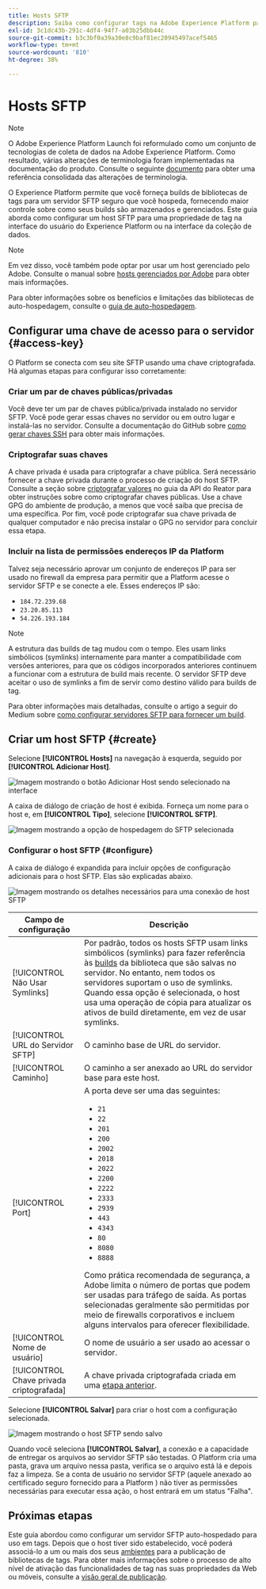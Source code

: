 ```yaml
---
title: Hosts SFTP
description: Saiba como configurar tags na Adobe Experience Platform para fornecer builds de biblioteca a um servidor SFTP seguro e auto-hospedado.
exl-id: 3c1dc43b-291c-4df4-94f7-a03b25dbb44c
source-git-commit: b3c3bf0a39a30e8c9baf81ec20945497acef5465
workflow-type: tm+mt
source-wordcount: '810'
ht-degree: 38%

---
```


# Hosts SFTP

>[!NOTE]
>
>O Adobe Experience Platform Launch foi reformulado como um conjunto de tecnologias de coleta de dados na Adobe Experience Platform. Como resultado, várias alterações de terminologia foram implementadas na documentação do produto. Consulte o seguinte [documento](../../../term-updates.md) para obter uma referência consolidada das alterações de terminologia.

O Experience Platform permite que você forneça builds de bibliotecas de tags para um servidor SFTP seguro que você hospeda, fornecendo maior controle sobre como seus builds são armazenados e gerenciados. Este guia aborda como configurar um host SFTP para uma propriedade de tag na interface do usuário do Experience Platform ou na interface da coleção de dados.

>[!NOTE]
>
>Em vez disso, você também pode optar por usar um host gerenciado pelo Adobe. Consulte o manual sobre [hosts gerenciados por Adobe](./managed-by-adobe-host.md) para obter mais informações.
>
>Para obter informações sobre os benefícios e limitações das bibliotecas de auto-hospedagem, consulte o [guia de auto-hospedagem](./self-hosting-libraries.md).

## Configurar uma chave de acesso para o servidor {#access-key}

O Platform se conecta com seu site SFTP usando uma chave criptografada. Há algumas etapas para configurar isso corretamente:

### Criar um par de chaves públicas/privadas

Você deve ter um par de chaves pública/privada instalado no servidor SFTP. Você pode gerar essas chaves no servidor ou em outro lugar e instalá-las no servidor. Consulte a documentação do GitHub sobre [como gerar chaves SSH](https://help.github.com/articles/generating-a-new-ssh-key-and-adding-it-to-the-ssh-agent/#generating-a-new-ssh-key) para obter mais informações.

### Criptografar suas chaves

A chave privada é usada para criptografar a chave pública. Será necessário fornecer a chave privada durante o processo de criação do host SFTP. Consulte a seção sobre [criptografar valores](../../../api/guides/encrypting-values.md) no guia da API do Reator para obter instruções sobre como criptografar chaves públicas. Use a chave GPG do ambiente de produção, a menos que você saiba que precisa de uma específica. Por fim, você pode criptografar sua chave privada de qualquer computador e não precisa instalar o GPG no servidor para concluir essa etapa.

### Incluir na lista de permissões endereços IP da Platform

Talvez seja necessário aprovar um conjunto de endereços IP para ser usado no firewall da empresa para permitir que a Platform acesse o servidor SFTP e se conecte a ele. Esses endereços IP são:

* `184.72.239.68`
* `23.20.85.113`
* `54.226.193.184`

>[!NOTE]
>
>A estrutura das builds de tag mudou com o tempo. Eles usam links simbólicos (symlinks) internamente para manter a compatibilidade com versões anteriores, para que os códigos incorporados anteriores continuem a funcionar com a estrutura de build mais recente. O servidor SFTP deve aceitar o uso de symlinks a fim de servir como destino válido para builds de tag.

Para obter informações mais detalhadas, consulte o artigo a seguir do Medium sobre [como configurar servidores SFTP para fornecer um build](https://medium.com/launch-by-adobe/configuring-an-sftp-server-for-use-with-adobe-launch-bc626027e5a6).

## Criar um host SFTP {#create}

Selecione **[!UICONTROL Hosts]** na navegação à esquerda, seguido por **[!UICONTROL Adicionar Host]**.

![Imagem mostrando o botão Adicionar Host sendo selecionado na interface](../../../images/ui/publishing/sftp-hosts/add-host-button.png)

A caixa de diálogo de criação de host é exibida. Forneça um nome para o host e, em **[!UICONTROL Tipo]**, selecione **[!UICONTROL SFTP]**.

![Imagem mostrando a opção de hospedagem do SFTP selecionada](../../../images/ui/publishing/sftp-hosts/select-sftp.png)

### Configurar o host SFTP {#configure}

A caixa de diálogo é expandida para incluir opções de configuração adicionais para o host SFTP. Elas são explicadas abaixo.

![Imagem mostrando os detalhes necessários para uma conexão de host SFTP](../../../images/ui/publishing/sftp-hosts/host-details.png)

| Campo de configuração | Descrição |
| --- | --- |
| [!UICONTROL Não Usar Symlinks] | Por padrão, todos os hosts SFTP usam links simbólicos (symlinks) para fazer referência às [builds](../builds.md) da biblioteca que são salvas no servidor. No entanto, nem todos os servidores suportam o uso de symlinks. Quando essa opção é selecionada, o host usa uma operação de cópia para atualizar os ativos de build diretamente, em vez de usar symlinks. |
| [!UICONTROL URL do Servidor SFTP] | O caminho base de URL do servidor. |
| [!UICONTROL Caminho] | O caminho a ser anexado ao URL do servidor base para este host. |
| [!UICONTROL Port] | A porta deve ser uma das seguintes:<ul><li>`21`</li><li>`22`</li><li>`201`</li><li>`200`</li><li>`2002`</li><li>`2018`</li><li>`2022`</li><li>`2200`</li><li>`2222`</li><li>`2333`</li><li>`2939`</li><li>`443`</li><li>`4343`</li><li>`80`</li><li>`8080`</li><li>`8888`</li></ul>Como prática recomendada de segurança, a Adobe limita o número de portas que podem ser usadas para tráfego de saída. As portas selecionadas geralmente são permitidas por meio de firewalls corporativos e incluem alguns intervalos para oferecer flexibilidade. |
| [!UICONTROL Nome de usuário] | O nome de usuário a ser usado ao acessar o servidor. |
| [!UICONTROL Chave privada criptografada] | A chave privada criptografada criada em uma [etapa anterior](#access-key). |

Selecione **[!UICONTROL Salvar]** para criar o host com a configuração selecionada.

![Imagem mostrando o host SFTP sendo salvo](../../../images/ui/publishing/sftp-hosts/save-host.png)

Quando você seleciona **[!UICONTROL Salvar]**, a conexão e a capacidade de entregar os arquivos ao servidor SFTP são testadas. O Platform cria uma pasta, grava um arquivo nessa pasta, verifica se o arquivo está lá e depois faz a limpeza. Se a conta de usuário no servidor SFTP (aquele anexado ao certificado seguro fornecido para a Platform ) não tiver as permissões necessárias para executar essa ação, o host entrará em um status &quot;Falha&quot;.

## Próximas etapas

Este guia abordou como configurar um servidor SFTP auto-hospedado para uso em tags. Depois que o host tiver sido estabelecido, você poderá associá-lo a um ou mais dos seus [ambientes](../environments.md) para a publicação de bibliotecas de tags. Para obter mais informações sobre o processo de alto nível de ativação das funcionalidades de tag nas suas propriedades da Web ou móveis, consulte a [visão geral de publicação](../overview.md).

